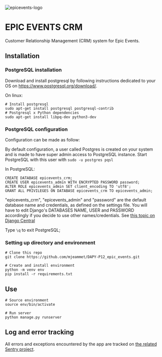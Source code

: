 ![epicevents-logo](https://user.oc-static.com/upload/2020/09/22/16007804386673_P10.png)

# EPIC EVENTS CRM

Customer Relationship Management (CRM) system for Epic Events.

## Installation

### PostgreSQL installation

Download and install postgresql by following instructions dedicated to your OS on https://www.postgresql.org/download/. 

On linux:
```
# Install postgresql
sudo apt-get install postgresql postgresql-contrib
# Postgresql x Python dependencies
sudo apt-get install libpq-dev python3-dev
```

### PostgreSQL configuration 

Configuration can be made as follow: 

By default configuration, a user called Postgres is created on your system and is made to have super admin access to PostgreSQL instance. Start PostgreSQL with this user with `sudo -u postgres pqsl`

In PostgreSQL:
```
CREATE DATABASE epicevents_crm;
CREATE USER epicevents_admin WITH ENCRYPTED PASSWORD password;
ALTER ROLE epicevents_admin SET client_encoding TO 'utf8';
GRANT ALL PRIVILEGES ON DATABASE epicevents_crm TO epicevents_admin;
```

"epicevents_crm", "epicevents_admin" and "password" are the default database name and credentials, as defined on the settings file. You will have to edit Django's DATABASES NAME, USER and PASSWORD accordingly if you decide to use other names/credentials. See [this topic on Django Central](https://djangocentral.com/using-postgresql-with-django/)

Type `\q` to exit PostgreSQL;

### Setting up directory and environment 

```
# Clone this repo
git clone https://github.com/mjeammet/DAPY-P12_epic_events.git

# Create and install environment
python -m venv env
pip install -r requirements.txt
```

## Use

```
# Source environment
source env/bin/activate

# Run server 
python manage.py runserver
```

## Log and error tracking

All errors and exceptions encountered by the app are tracked on [the related Sentry project](https://sentry.io/organizations/dapyp12/issues/?project=6180366). 